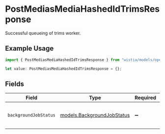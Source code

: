 # PostMediasMediaHashedIdTrimsResponse

Successful queueing of trims worker.

## Example Usage

```typescript
import { PostMediasMediaHashedIdTrimsResponse } from "wistia/models/operations";

let value: PostMediasMediaHashedIdTrimsResponse = {};
```

## Fields

| Field                                                             | Type                                                              | Required                                                          | Description                                                       |
| ----------------------------------------------------------------- | ----------------------------------------------------------------- | ----------------------------------------------------------------- | ----------------------------------------------------------------- |
| `backgroundJobStatus`                                             | [models.BackgroundJobStatus](../../models/backgroundjobstatus.md) | :heavy_minus_sign:                                                | Status of the background job.                                     |